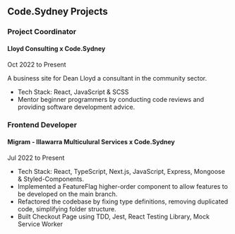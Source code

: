 ## Code.Sydney Projects

### Project Coordinator

#### Lloyd Consulting x Code.Sydney

Oct 2022 to Present

A business site for Dean Lloyd a consultant in the community sector.

- Tech Stack: React, JavaScript & SCSS
- Mentor beginner programmers by conducting code reviews and providing
  software development advice.

### Frontend Developer

#### Migram - Illawarra Multiculural Services x Code.Sydney

Jul 2022 to Present

- Tech Stack: React, TypeScript, Next.js, JavaScript, Express, Mongoose
  & Styled-Components.
- Implemented a FeatureFlag higher-order component to allow features to
  be developed on the main branch.
- Refactored the codebase by fixing type definitions, removing duplicated
  code, simplifying folder structure.
- Built Checkout Page using TDD, Jest, React Testing Library, Mock Service
  Worker
